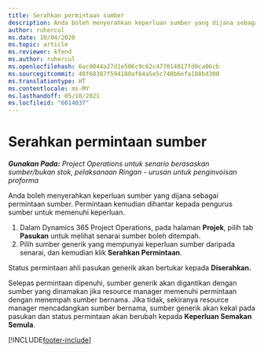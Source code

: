 ```yaml
---
title: Serahkan permintaan sumber
description: Anda boleh menyerahkan keperluan sumber yang dijana sebagai permintaan sumber. Permintaan kemudian dihantar kepada pengurus sumber untuk memenuhi keperluan.
author: ruhercul
ms.date: 10/04/2020
ms.topic: article
ms.reviewer: kfend
ms.author: ruhercul
ms.openlocfilehash: 6ac0044a27d1e506c9c62c477014017fd0ca06cb
ms.sourcegitcommit: 40f68387f594180af64a5e5c748b6efa188bd300
ms.translationtype: HT
ms.contentlocale: ms-MY
ms.lasthandoff: 05/10/2021
ms.locfileid: "6014037"
---
```

# <a name="submit-a-resource-request"></a>Serahkan permintaan sumber

_**Gunakan Pada:** Project Operations untuk senario berasaskan sumber/bukan stok, pelaksanaan Ringan - urusan untuk penginvoisan proforma_

Anda boleh menyerahkan keperluan sumber yang dijana sebagai permintaan sumber. Permintaan kemudian dihantar kepada pengurus sumber untuk memenuhi keperluan.

1. Dalam Dynamics 365 Project Operations, pada halaman **Projek**, pilih tab **Pasukan** untuk melihat senarai sumber boleh ditempah. 
2. Pilih sumber generik yang mempunyai keperluan sumber daripada senarai, dan kemudian klik **Serahkan Permintaan**.

Status permintaan ahli pasukan generik akan bertukar kepada **Diserahkan.**

Selepas permintaan dipenuhi, sumber generik akan digantikan dengan sumber yang dinamakan jika resource manager memenuhi permintaan dengan menempah sumber bernama. Jika tidak, sekiranya resource manager mencadangkan sumber bernama, sumber generik akan kekal pada pasukan dan status permintaan akan berubah kepada **Keperluan Semakan Semula**.


[!INCLUDE[footer-include](../includes/footer-banner.md)]